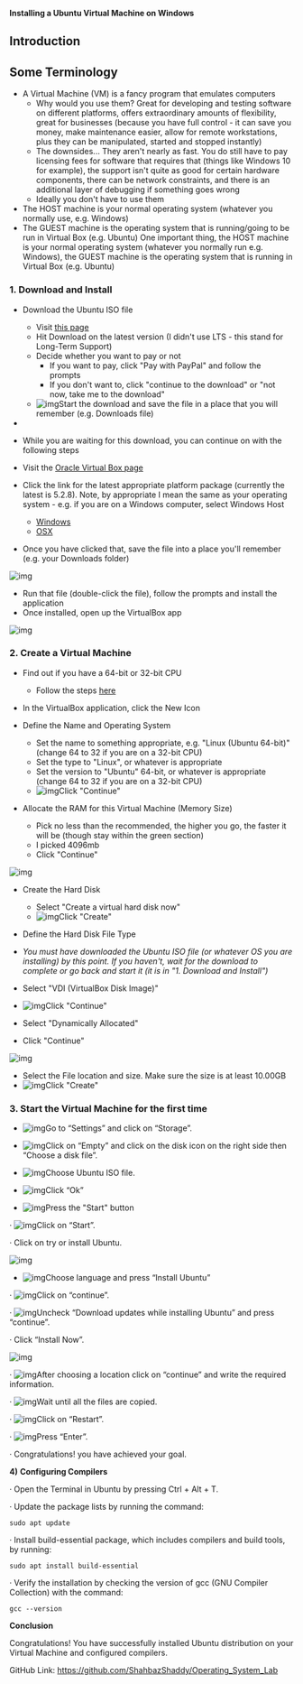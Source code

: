 **Installing a Ubuntu Virtual Machine on Windows**

## **Introduction**

## **Some Terminology**

- A Virtual Machine (VM) is a fancy program that emulates computers
  - Why would you use them? Great for developing and      testing software on different platforms, offers extraordinary amounts of      flexibility, great for businesses (because you have full control - it can      save you money, make maintenance easier, allow for remote workstations,      plus they can be manipulated, started and stopped instantly)
  - The downsides... They aren't nearly as fast. You do      still have to pay licensing fees for software that requires that (things      like Windows 10 for example), the support isn't quite as good for certain      hardware components, there can be network constraints, and there is an      additional layer of debugging if something goes wrong
  - Ideally you don't have to use them
- The HOST machine is your normal operating system (whatever you     normally use, e.g. Windows)
- The GUEST machine is the operating system that is running/going to     be run in Virtual Box (e.g. Ubuntu) One important thing, the HOST machine     is your normal operating system (whatever you normally run e.g. Windows),     the GUEST machine is the operating system that is running in Virtual Box     (e.g. Ubuntu)

### **1. Download and Install**

- Download the Ubuntu ISO file
  - Visit [this page](https://ubuntu.com/download/desktop)
  - Hit Download on the latest version (I didn't use LTS      - this stand for Long-Term Support)
  - Decide whether you want to pay or not
    - If you want to pay, click "Pay with       PayPal" and follow the prompts
    - If you don't want to, click "continue to the       download" or "not now, take me to the download"
  - ![img](file:///C:/Users/TLS~1/AppData/Local/Temp/msohtmlclip1/01/clip_image002.png)Start the      download and save the file in a place that you will remember (e.g. Downloads file)

 

-   
- While you are waiting for this download, you can      continue on with the following steps
- Visit the [Oracle Virtual Box page](https://www.virtualbox.org/wiki/Downloads)
- Click the link for the latest appropriate platform package     (currently the latest is 5.2.8). Note, by appropriate I mean the same as     your operating system - e.g. if you are on a Windows computer, select     Windows Host
  - [Windows](https://download.virtualbox.org/virtualbox/5.2.8/VirtualBox-5.2.8-121009-Win.exe)
  - [OSX](https://download.virtualbox.org/virtualbox/5.2.8/VirtualBox-5.2.8-121009-OSX.dmg)
- Once you have clicked that, save the file into a place you'll     remember (e.g. your Downloads folder)

![img](file:///C:/Users/TLS~1/AppData/Local/Temp/msohtmlclip1/01/clip_image004.png)

- Run that file (double-click the file), follow the prompts and     install the application
- Once installed, open up the VirtualBox app

![img](file:///C:/Users/TLS~1/AppData/Local/Temp/msohtmlclip1/01/clip_image006.png)

### **2. Create a Virtual Machine**

- Find out if you have a 64-bit or 32-bit CPU
  - Follow the steps [here](https://www.computerhope.com/issues/ch001121.htm)
- In the VirtualBox application, click the New Icon
- Define the Name and Operating System
  - Set the name to something      appropriate, e.g. "Linux (Ubuntu 64-bit)" (change 64 to 32 if      you are on a 32-bit CPU)
  - Set the type to      "Linux", or whatever is appropriate
  - Set the version to      "Ubuntu" 64-bit, or whatever is appropriate (change 64 to 32 if      you are on a 32-bit CPU)
  - ![img](file:///C:/Users/TLS~1/AppData/Local/Temp/msohtmlclip1/01/clip_image008.png)Click "Continue"
          
  
- Allocate the RAM for this Virtual Machine (Memory     Size)
  - Pick no less than the      recommended, the higher you go, the faster it will be (though stay within      the green section)
  - I picked 4096mb
  - Click "Continue"

![img](file:///C:/Users/TLS~1/AppData/Local/Temp/msohtmlclip1/01/clip_image010.png)

- Create the Hard Disk
  - Select "Create a virtual      hard disk now"
  - ![img](file:///C:/Users/TLS~1/AppData/Local/Temp/msohtmlclip1/01/clip_image012.png)Click "Create"

 

- Define the Hard Disk File Type

- *You must have downloaded the Ubuntu ISO file (or       whatever OS you are installing) by this point. If you haven't, wait for       the download to complete or go back and start it (it is in "1.       Download and Install")*
- Select       "VDI (VirtualBox Disk Image)"
- ![img](file:///C:/Users/TLS~1/AppData/Local/Temp/msohtmlclip1/01/clip_image014.png)Click "Continue"

 

- Select       "Dynamically Allocated"
- Click       "Continue"

![img](file:///C:/Users/TLS~1/AppData/Local/Temp/msohtmlclip1/01/clip_image016.png)

- Select       the File location and size. Make sure the size is at least 10.00GB
- ![img](file:///C:/Users/TLS~1/AppData/Local/Temp/msohtmlclip1/01/clip_image018.png)Click "Create"

 

### **3. Start the Virtual Machine for the first time**

- ![img](file:///C:/Users/TLS~1/AppData/Local/Temp/msohtmlclip1/01/clip_image020.jpg)Go to “Settings”     and click on “Storage”.
       
  
- ![img](file:///C:/Users/TLS~1/AppData/Local/Temp/msohtmlclip1/01/clip_image022.jpg)Click on “Empty”     and click on the disk icon on the right side then “Choose a disk file”.
       
  
- ![img](file:///C:/Users/TLS~1/AppData/Local/Temp/msohtmlclip1/01/clip_image024.png)Choose Ubuntu ISO file.

 

- ![img](file:///C:/Users/TLS~1/AppData/Local/Temp/msohtmlclip1/01/clip_image026.png)Click “Ok”
       
  
- ![img](file:///C:/Users/TLS~1/AppData/Local/Temp/msohtmlclip1/01/clip_image028.png)Press the "Start"     button

 

·    ![img](file:///C:/Users/TLS~1/AppData/Local/Temp/msohtmlclip1/01/clip_image030.png)Click on “Start”.


·    Click on try or install Ubuntu.

![img](file:///C:/Users/TLS~1/AppData/Local/Temp/msohtmlclip1/01/clip_image032.jpg)

 

- ![img](file:///C:/Users/TLS~1/AppData/Local/Temp/msohtmlclip1/01/clip_image034.png)Choose language and press “Install     Ubuntu”

 

·    ![img](file:///C:/Users/TLS~1/AppData/Local/Temp/msohtmlclip1/01/clip_image036.png)Click on “continue”.




·    ![img](file:///C:/Users/TLS~1/AppData/Local/Temp/msohtmlclip1/01/clip_image038.png)Uncheck “Download updates while installing Ubuntu” and press “continue”.




·    Click “Install Now”.

![img](file:///C:/Users/TLS~1/AppData/Local/Temp/msohtmlclip1/01/clip_image040.png)

 

·    ![img](file:///C:/Users/TLS~1/AppData/Local/Temp/msohtmlclip1/01/clip_image042.png)After choosing a location click on “continue” and write the required information.




·    ![img](file:///C:/Users/TLS~1/AppData/Local/Temp/msohtmlclip1/01/clip_image044.png)Wait until all the files are copied.




·    ![img](file:///C:/Users/TLS~1/AppData/Local/Temp/msohtmlclip1/01/clip_image046.png)Click on “Restart”.

 

 

·    ![img](file:///C:/Users/TLS~1/AppData/Local/Temp/msohtmlclip1/01/clip_image048.png)Press “Enter”.




·    Congratulations! you have achieved your goal.

 

**4)** **Configuring Compilers**

·    Open the Terminal in Ubuntu by pressing Ctrl + Alt + T.

·    Update the package lists by running the command:

```
sudo apt update
```

·    Install build-essential package, which includes compilers and build tools, by running:

```
sudo apt install build-essential
```

·    Verify the installation by checking the version of gcc (GNU Compiler Collection) with the command:

```
gcc --version
```

**Conclusion**

Congratulations! You have successfully installed Ubuntu distribution on your Virtual Machine and configured compilers.

GitHub Link: https://github.com/ShahbazShaddy/Operating_System_Lab